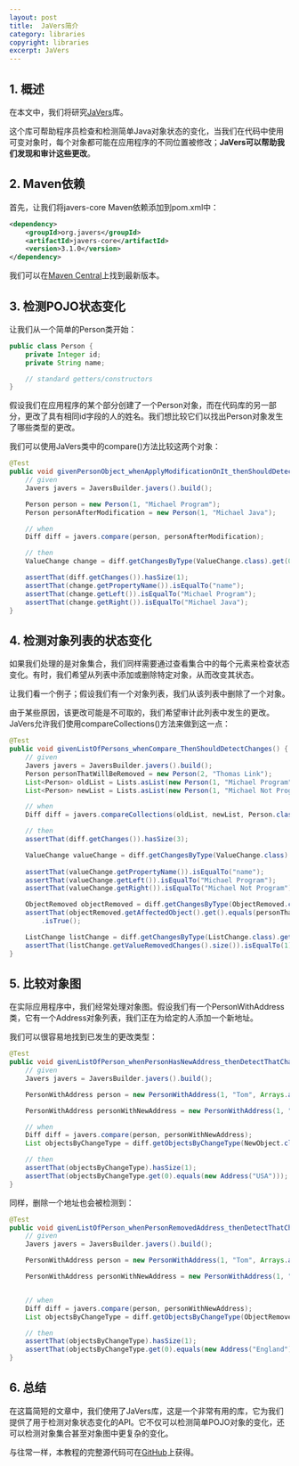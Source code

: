 ```yaml
---
layout: post
title:  JaVers简介
category: libraries
copyright: libraries
excerpt: JaVers
---
```


## 1. 概述

在本文中，我们将研究[JaVers](http://javers.org/documentation/)库。

这个库可帮助程序员检查和检测简单Java对象状态的变化，当我们在代码中使用可变对象时，每个对象都可能在应用程序的不同位置被修改；**JaVers可以帮助我们发现和审计这些更改**。

## 2. Maven依赖

首先，让我们将javers-core Maven依赖添加到pom.xml中：

```xml
<dependency>
    <groupId>org.javers</groupId>
    <artifactId>javers-core</artifactId>
    <version>3.1.0</version>
</dependency>
```

我们可以在[Maven Central](https://mvnrepository.com/artifact/org.javers/javers-core)上找到最新版本。

## 3. 检测POJO状态变化

让我们从一个简单的Person类开始：

```java
public class Person {
    private Integer id;
    private String name;

    // standard getters/constructors
}
```

假设我们在应用程序的某个部分创建了一个Person对象，而在代码库的另一部分，更改了具有相同id字段的人的姓名。我们想比较它们以找出Person对象发生了哪些类型的更改。

我们可以使用JaVers类中的compare()方法比较这两个对象：

```java
@Test
public void givenPersonObject_whenApplyModificationOnIt_thenShouldDetectChange() {
    // given
    Javers javers = JaversBuilder.javers().build();

    Person person = new Person(1, "Michael Program");
    Person personAfterModification = new Person(1, "Michael Java");

    // when
    Diff diff = javers.compare(person, personAfterModification);

    // then
    ValueChange change = diff.getChangesByType(ValueChange.class).get(0);

    assertThat(diff.getChanges()).hasSize(1);
    assertThat(change.getPropertyName()).isEqualTo("name");
    assertThat(change.getLeft()).isEqualTo("Michael Program");
    assertThat(change.getRight()).isEqualTo("Michael Java");
}
```

## 4. 检测对象列表的状态变化

如果我们处理的是对象集合，我们同样需要通过查看集合中的每个元素来检查状态变化。有时，我们希望从列表中添加或删除特定对象，从而改变其状态。

让我们看一个例子；假设我们有一个对象列表，我们从该列表中删除了一个对象。

由于某些原因，该更改可能是不可取的，我们希望审计此列表中发生的更改。JaVers允许我们使用compareCollections()方法来做到这一点：

```java
@Test
public void givenListOfPersons_whenCompare_ThenShouldDetectChanges() {
    // given
    Javers javers = JaversBuilder.javers().build();
    Person personThatWillBeRemoved = new Person(2, "Thomas Link");
    List<Person> oldList = Lists.asList(new Person(1, "Michael Program"), personThatWillBeRemoved);
    List<Person> newList = Lists.asList(new Person(1, "Michael Not Program"));

    // when
    Diff diff = javers.compareCollections(oldList, newList, Person.class);

    // then
    assertThat(diff.getChanges()).hasSize(3);

    ValueChange valueChange = diff.getChangesByType(ValueChange.class).get(0);
 
    assertThat(valueChange.getPropertyName()).isEqualTo("name");
    assertThat(valueChange.getLeft()).isEqualTo("Michael Program");
    assertThat(valueChange.getRight()).isEqualTo("Michael Not Program");

    ObjectRemoved objectRemoved = diff.getChangesByType(ObjectRemoved.class).get(0);
    assertThat(objectRemoved.getAffectedObject().get().equals(personThatWillBeRemoved))
        .isTrue();

    ListChange listChange = diff.getChangesByType(ListChange.class).get(0);
    assertThat(listChange.getValueRemovedChanges().size()).isEqualTo(1);
}
```

## 5. 比较对象图

在实际应用程序中，我们经常处理对象图。假设我们有一个PersonWithAddress类，它有一个Address对象列表，我们正在为给定的人添加一个新地址。

我们可以很容易地找到已发生的更改类型：

```java
@Test
public void givenListOfPerson_whenPersonHasNewAddress_thenDetectThatChange() {
    // given
    Javers javers = JaversBuilder.javers().build();

    PersonWithAddress person = new PersonWithAddress(1, "Tom", Arrays.asList(new Address("England")));

    PersonWithAddress personWithNewAddress = new PersonWithAddress(1, "Tom", Arrays.asList(new Address("England"), new Address("USA")));

    // when
    Diff diff = javers.compare(person, personWithNewAddress);
    List objectsByChangeType = diff.getObjectsByChangeType(NewObject.class);

    // then
    assertThat(objectsByChangeType).hasSize(1);
    assertThat(objectsByChangeType.get(0).equals(new Address("USA")));
}
```

同样，删除一个地址也会被检测到：

```java
@Test
public void givenListOfPerson_whenPersonRemovedAddress_thenDetectThatChange() {
    // given
    Javers javers = JaversBuilder.javers().build();

    PersonWithAddress person = new PersonWithAddress(1, "Tom", Arrays.asList(new Address("England")));

    PersonWithAddress personWithNewAddress = new PersonWithAddress(1, "Tom", Collections.emptyList());


    // when
    Diff diff = javers.compare(person, personWithNewAddress);
    List objectsByChangeType = diff.getObjectsByChangeType(ObjectRemoved.class);

    // then
    assertThat(objectsByChangeType).hasSize(1);
    assertThat(objectsByChangeType.get(0).equals(new Address("England")));
}
```

## 6. 总结

在这篇简短的文章中，我们使用了JaVers库，这是一个非常有用的库，它为我们提供了用于检测对象状态变化的API。它不仅可以检测简单POJO对象的变化，还可以检测对象集合甚至对象图中更复杂的变化。

与往常一样，本教程的完整源代码可在[GitHub](https://github.com/tu-yucheng/taketoday-tutorial4j/tree/master/opensource-libraries/libraries-1)上获得。